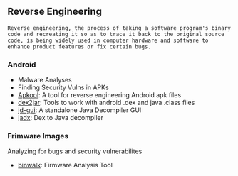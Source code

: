 ## Reverse Engineering
```
Reverse engineering, the process of taking a software program's binary code and recreating it so as to trace it back to the original source code, is being widely used in computer hardware and software to enhance product features or fix certain bugs.
```

### Android
- Malware Analyses
- Finding Security Vulns in APKs
- [Apkool](https://github.com/iBotPeaches/Apktool): A tool for reverse engineering Android apk files
- [dex2jar](https://github.com/pxb1988/dex2jar): Tools to work with android .dex and java .class files 
- [jd-gui](https://github.com/java-decompiler/jd-gui): A standalone Java Decompiler GUI
- [jadx](https://github.com/skylot/jadx): Dex to Java decompiler

### Frimware Images
Analyzing for bugs and security vulnerabilites
- [binwalk](https://github.com/ReFirmLabs/binwalk): Firmware Analysis Tool
